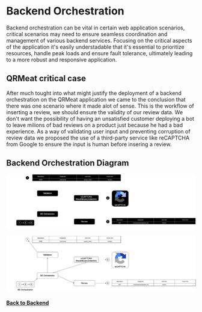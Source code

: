 # Backend Orchestration

Backend orchestration can be vital in certain web application scenarios, critical scenarios may need to ensure seamless coordination and management of various backend services. Focusing on the critical aspects of the application it's easily understadable that it's essential to prioritize resources, handle peak loads and ensure fault tolerance, ultimately leading to a more robust and responsive application.

## QRMeat critical case

After much tought into what might justify the deployment of a backend orchestration on the QRMeat application we came to the conclusion that there was one scenario where it made alot of sense.
This is the workflow of inserting a review, we should ensure the validity of our review data. We don't want the possibility of having an unsatisfied customer deploying a bot to leave milions of bad reviews on a product just because he had a bad experience. As a way of validating user input and preventing corruption of review data we proposed the use of a third-party service like reCAPTCHA from Google to ensure the input is human before insering a review.

## Backend Orchestration Diagram
<p align = "center ">
<img src="./assets//BE_Orchestration-dark.png#gh-dark-mode-only" alt="Backend Orchestration" />
<p\>

<p align = "center ">
<img src="./assets/BE_Orchestration-light.png#gh-light-mode-only" alt="Backend Orchestration" />
<p\>

#### [Back to Backend](../README.md)